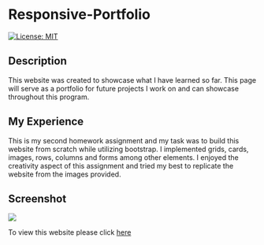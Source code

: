 # Responsive-Portfolio

<p>
    <a href="https://opensource.org/licenses/MIT" rel="nofollow"><img src="https://camo.githubusercontent.com/3ccf4c50a1576b0dd30b286717451fa56b783512/68747470733a2f2f696d672e736869656c64732e696f2f62616467652f4c6963656e73652d4d49542d79656c6c6f772e737667" alt="License: MIT" data-canonical-src="https://img.shields.io/badge/License-MIT-yellow.svg" style="max-width:100%;"></a>
</p>

<h2>Description</h2>

This website was created to showcase what I have learned so far. This page will serve as a portfolio for future projects I work on and can showcase throughout this program.

<h2>My Experience</h2>

This is my second homework assignment and my task was to build this website from scratch while utilizing bootstrap. I implemented grids, cards, images, rows, columns and forms among other elements. I enjoyed the creativity aspect of this assignment and tried my best to replicate the website from the images provided.


<h2>Screenshot</h2>

![](assets/01-html-css-git-homework-demo.png)

<p>
To view this website please click <a href="https://hustinkava.github.io/Responsive-Portfolio/" rel="nofollow">here</a>
</p>